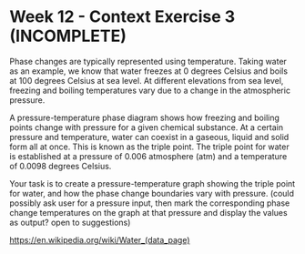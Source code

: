 # Week 12 - Context Exercise 3 (INCOMPLETE)

Phase changes are typically represented using temperature. Taking water as an example, we know that water freezes at 0 degrees Celsius and boils at 100 degrees Celsius at sea level. At different elevations from sea level, freezing and boiling temperatures vary due to a change in the atmospheric pressure.

A pressure-temperature phase diagram shows how freezing and boiling points change with pressure for a given chemical substance. At a certain pressure and temperature, water can coexist in a gaseous, liquid and solid form all at once. This is known as the triple point. The triple point for water is established at a pressure of 0.006 atmosphere (atm) and a temperature of 0.0098 degrees Celsius. 

Your task is to create a pressure-temperature graph showing the triple point for water, and how the phase change boundaries vary with pressure. (could possibly ask user for a pressure input, then mark the corresponding phase change temperatures on the graph at that pressure and display the values as output? open to suggestions)

https://en.wikipedia.org/wiki/Water_(data_page)
